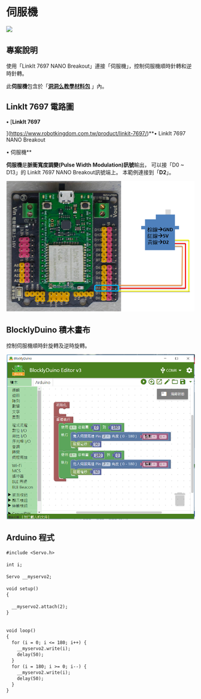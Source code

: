 # 伺服機

![](../../.gitbook/assets/linkit7697_servo_00.png)

## 專案說明

使用「LinkIt 7697 NANO Breakout」連接「伺服機」，控制伺服機順時針轉和逆時針轉。
  
此**伺服機**包含於「[**洞洞么教學材料包**](https://www.robotkingdom.com.tw/product/rk-education-kit-001/) 」內。

## LinkIt 7697 電路圖

**•**	[**LinkIt 7697**
  
](https://www.robotkingdom.com.tw/product/linkit-7697/)**•	LinkIt 7697 NANO Breakout
  
•	伺服機**

**伺服機**是**脈衝寬度調變\(Pulse Width Modulation\)訊號**輸出， 可以接「D0 ~ D13」的 LinkIt 7697 NANO Breakout訊號端上。 本範例連接到「**D2**」。

![](../../.gitbook/assets/linkit7697_servo_01.png)

## BlocklyDuino 積木畫布

控制伺服機順時針旋轉及逆時旋轉。

![](../../.gitbook/assets/linkit7697_servo_02.png)

## Arduino 程式

```text
#include <Servo.h>

int i;

Servo __myservo2;

void setup()
{

  __myservo2.attach(2);
}


void loop()
{
  for (i = 0; i <= 180; i++) {
    __myservo2.write(i);
    delay(50);
  }
  for (i = 180; i >= 0; i--) {
    __myservo2.write(i);
    delay(50);
  }
}

```



